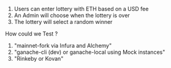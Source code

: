 1. Users can enter lottery with ETH based on a USD fee
2. An Admin will choose when the lottery is over
3. The lottery will select a random winner

How could we Test ?

1. "mainnet-fork via Infura and Alchemy"
2. "ganache-cli (dev) or ganache-local using Mock instances"
3. "Rinkeby or Kovan"
